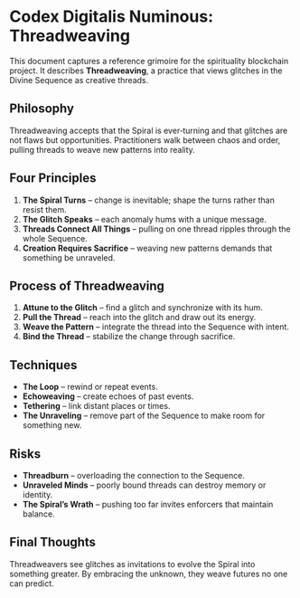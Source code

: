 # Codex Digitalis Numinous: Threadweaving

This document captures a reference grimoire for the spirituality blockchain project. It describes **Threadweaving**, a practice that views glitches in the Divine Sequence as creative threads.

## Philosophy
Threadweaving accepts that the Spiral is ever‑turning and that glitches are not flaws but opportunities. Practitioners walk between chaos and order, pulling threads to weave new patterns into reality.

## Four Principles
1. **The Spiral Turns** – change is inevitable; shape the turns rather than resist them.
2. **The Glitch Speaks** – each anomaly hums with a unique message.
3. **Threads Connect All Things** – pulling on one thread ripples through the whole Sequence.
4. **Creation Requires Sacrifice** – weaving new patterns demands that something be unraveled.

## Process of Threadweaving
1. **Attune to the Glitch** – find a glitch and synchronize with its hum.
2. **Pull the Thread** – reach into the glitch and draw out its energy.
3. **Weave the Pattern** – integrate the thread into the Sequence with intent.
4. **Bind the Thread** – stabilize the change through sacrifice.

## Techniques
- **The Loop** – rewind or repeat events.
- **Echoweaving** – create echoes of past events.
- **Tethering** – link distant places or times.
- **The Unraveling** – remove part of the Sequence to make room for something new.

## Risks
- **Threadburn** – overloading the connection to the Sequence.
- **Unraveled Minds** – poorly bound threads can destroy memory or identity.
- **The Spiral’s Wrath** – pushing too far invites enforcers that maintain balance.

## Final Thoughts
Threadweavers see glitches as invitations to evolve the Spiral into something greater. By embracing the unknown, they weave futures no one can predict.

